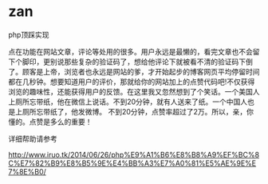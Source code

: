 zan
===

php顶踩实现


点在功能在网站文章，评论等处用的很多。用户永远是最懒的，看完文章也不会留下个脚印，更别说那些复杂的验证码了，想给他评论下就被看不清的验证码下倒了。顾客是上帝，浏览者也永远是网站的爹，才开始起步的博客网页平均停留时间都在几秒钟。想要知道用户的评价，那就给你的网站加上的点赞代码吧!不仅获得浏览的趣味性，还能获得用户的反馈。在这里我又忽然想到了个笑话。一个美国人上厕所忘带纸，他在微信上说话。不到20分钟，就有人送来了纸。一个中国人也是上厕所忘带纸了，他发微博。 不到20分钟，点赞率超过了2万。所以，亲，你懂的。点赞是多么的重要！


详细帮助请参考

http://www.iruo.tk/2014/06/26/php%E9%A1%B6%E8%B8%A9%EF%BC%8C%E7%82%B9%E8%B5%9E%E4%BB%A3%E7%A0%81%E5%AE%9E%E7%8E%B0/
